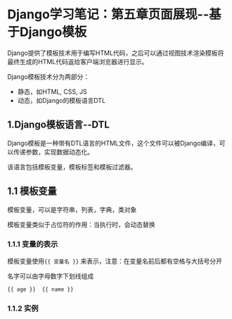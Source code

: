 # Django学习笔记：第五章页面展现--基于Django模板

Django提供了模板技术用于编写HTML代码，之后可以通过视图技术渲染模板将最终生成的HTML代码返给客户端浏览器进行显示。

Django模板技术分为两部分：

* 静态，如HTML, CSS, JS
* 动态，如Django的模板语言DTL

## 1.Django模板语言--DTL

Django模板是一种带有DTL语言的HTML文件，这个文件可以被Django编译，可以传递参数，实现数据动态化。

该语言包括模板变量，模板标签和模板过滤器。



## 1.1 模板变量

模板变量，可以是字符串，列表，字典，类对象

模板变量类似于占位符的作用：当执行时，会动态替换



### 1.1.1 变量的表示

模板变量使用`{{ 变量名 }}` 来表示，注意：在变量名前后都有空格与大括号分开

名字可以由字母数字下划线组成

```
{{ age }}  {{ name }}
```



### 1.1.2 实例

